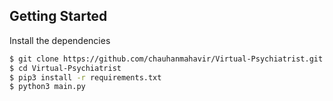 ## Getting Started

Install the dependencies

```bash
$ git clone https://github.com/chauhanmahavir/Virtual-Psychiatrist.git
$ cd Virtual-Psychiatrist
$ pip3 install -r requirements.txt
$ python3 main.py
```

